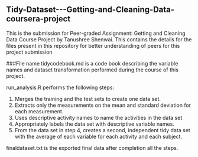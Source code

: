 ## Tidy-Dataset---Getting-and-Cleaning-Data-coursera-project
This is the submission for Peer-graded Assignment: Getting and Cleaning Data Course Project by Tanushree Shenwai.
This contains the details for the files present in this repository for better understanding of peers for this project submission 

###File name
tidycodebook.md is a code book describing the variable names and dataset transformation performed during the course of this project.

run_analysis.R performs the following steps:
1. Merges the training and the test sets to create one data set.
2. Extracts only the measurements on the mean and standard deviation for each measurement.
3. Uses descriptive activity names to name the activities in the data set
4. Appropriately labels the data set with descriptive variable names.
5. From the data set in step 4, creates a second, independent tidy data set with the average of each variable for each activity and each subject.

finaldataset.txt is the exported final data after completion all the steps.
